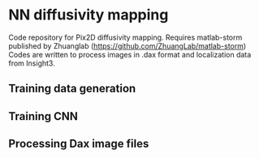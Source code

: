 # NN diffusivity mapping
Code repository for Pix2D diffusivity mapping.
Requires matlab-storm published by Zhuanglab (https://github.com/ZhuangLab/matlab-storm)<br />
Codes are written to process images in .dax format and localization data from Insight3.

## Training data generation

## Training CNN

## Processing Dax image files

